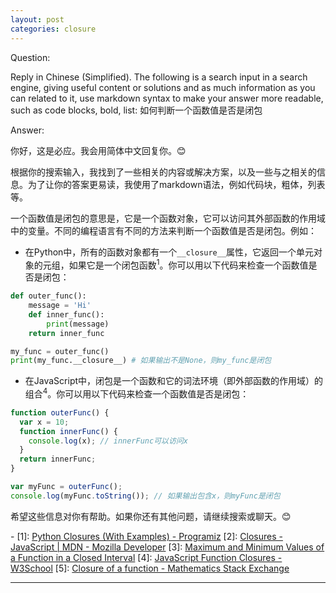 ```yaml
---
layout: post
categories: closure
---
```

Question:

Reply in Chinese (Simplified).
The following is a search input in a search engine, giving useful content or solutions and as much information as you can related to it, use markdown syntax to make your answer more readable, such as code blocks, bold, list:
如何判断一个函数值是否是闭包

Answer:

你好，这是必应。我会用简体中文回复你。😊

根据你的搜索输入，我找到了一些相关的内容或解决方案，以及一些与之相关的信息。为了让你的答案更易读，我使用了markdown语法，例如代码块，粗体，列表等。

一个函数值是闭包的意思是，它是一个函数对象，它可以访问其外部函数的作用域中的变量。不同的编程语言有不同的方法来判断一个函数值是否是闭包。例如：

- 在Python中，所有的函数对象都有一个`__closure__`属性，它返回一个单元对象的元组，如果它是一个闭包函数<sup>1</sup>。你可以用以下代码来检查一个函数值是否是闭包：

```python
def outer_func():
    message = 'Hi'
    def inner_func():
        print(message)
    return inner_func

my_func = outer_func()
print(my_func.__closure__) # 如果输出不是None，则my_func是闭包
```

- 在JavaScript中，闭包是一个函数和它的词法环境（即外部函数的作用域）的组合<sup>4</sup>。你可以用以下代码来检查一个函数值是否是闭包：

```javascript
function outerFunc() {
  var x = 10;
  function innerFunc() {
    console.log(x); // innerFunc可以访问x
  }
  return innerFunc;
}

var myFunc = outerFunc();
console.log(myFunc.toString()); // 如果输出包含x，则myFunc是闭包
```

希望这些信息对你有帮助。如果你还有其他问题，请继续搜索或聊天。😊

\-
\[1]: [Python Closures (With Examples) - Programiz](https://www.programiz.com/python-programming/closure)
\[2]: [Closures - JavaScript | MDN - Mozilla Developer](https://developer.mozilla.org/en-US/docs/Web/JavaScript/Closures)
\[3]: [Maximum and Minimum Values of a Function in a Closed Interval](https://byjus.com/maths/maximum-and-minimum-values-of-a-function-in-a-closed-interval/)
\[4]: [JavaScript Function Closures - W3School](https://www.w3schools.com/js/js_function_closures.asp)
\[5]: [Closure of a function - Mathematics Stack Exchange](https://math.stackexchange.com/questions/2033387/closure-of-a-function)

<hr/>


